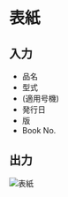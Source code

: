 # 表紙

## 入力
* 品名
* 型式
* (適用号機)
* 発行日
* 版
* Book No.


## 出力
![表紙](https://github.com/user-attachments/assets/bae74156-7315-4dd9-9d7e-9308b8e8f69e)
